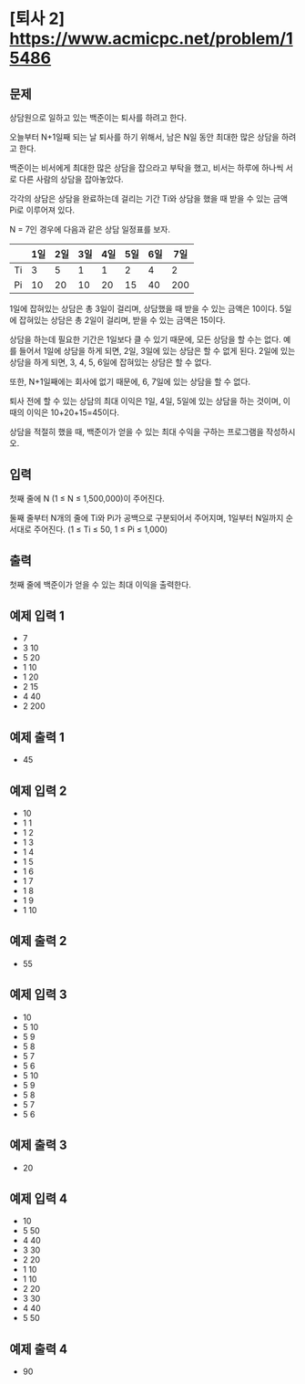 #  [퇴사 2] https://www.acmicpc.net/problem/15486

## 문제
상담원으로 일하고 있는 백준이는 퇴사를 하려고 한다.

오늘부터 N+1일째 되는 날 퇴사를 하기 위해서, 남은 N일 동안 최대한 많은 상담을 하려고 한다.

백준이는 비서에게 최대한 많은 상담을 잡으라고 부탁을 했고, 비서는 하루에 하나씩 서로 다른 사람의 상담을 잡아놓았다.

각각의 상담은 상담을 완료하는데 걸리는 기간 Ti와 상담을 했을 때 받을 수 있는 금액 Pi로 이루어져 있다.

N = 7인 경우에 다음과 같은 상담 일정표를 보자.

|    | 1일 | 2일 | 3일 | 4일 | 5일 | 6일 | 7일 |
|----|-----|-----|-----|-----|-----|-----|-----|
| Ti | 3   | 5   | 1   | 1   | 2   | 4   | 2   |
| Pi | 10  | 20  | 10  | 20  | 15  | 40  | 200 |

1일에 잡혀있는 상담은 총 3일이 걸리며, 상담했을 때 받을 수 있는 금액은 10이다. 5일에 잡혀있는 상담은 총 2일이 걸리며, 받을 수 있는 금액은 15이다.

상담을 하는데 필요한 기간은 1일보다 클 수 있기 때문에, 모든 상담을 할 수는 없다. 예를 들어서 1일에 상담을 하게 되면, 2일, 3일에 있는 상담은 할 수 없게 된다. 2일에 있는 상담을 하게 되면, 3, 4, 5, 6일에 잡혀있는 상담은 할 수 없다.

또한, N+1일째에는 회사에 없기 때문에, 6, 7일에 있는 상담을 할 수 없다.

퇴사 전에 할 수 있는 상담의 최대 이익은 1일, 4일, 5일에 있는 상담을 하는 것이며, 이때의 이익은 10+20+15=45이다.

상담을 적절히 했을 때, 백준이가 얻을 수 있는 최대 수익을 구하는 프로그램을 작성하시오.

## 입력
첫째 줄에 N (1 ≤ N ≤ 1,500,000)이 주어진다.

둘째 줄부터 N개의 줄에 Ti와 Pi가 공백으로 구분되어서 주어지며, 1일부터 N일까지 순서대로 주어진다. (1 ≤ Ti ≤ 50, 1 ≤ Pi ≤ 1,000)

## 출력
첫째 줄에 백준이가 얻을 수 있는 최대 이익을 출력한다.

## 예제 입력 1 
- 7
- 3 10
- 5 20
- 1 10
- 1 20
- 2 15
- 4 40
- 2 200

## 예제 출력 1 
- 45

## 예제 입력 2
- 10
- 1 1
- 1 2
- 1 3
- 1 4
- 1 5
- 1 6
- 1 7
- 1 8
- 1 9
- 1 10

## 예제 출력 2
- 55

## 예제 입력 3
- 10
- 5 10
- 5 9
- 5 8
- 5 7
- 5 6
- 5 10
- 5 9
- 5 8
- 5 7
- 5 6

## 예제 출력 3
- 20

## 예제 입력 4
- 10
- 5 50
- 4 40
- 3 30
- 2 20
- 1 10
- 1 10
- 2 20
- 3 30
- 4 40
- 5 50

## 예제 출력 4
- 90
